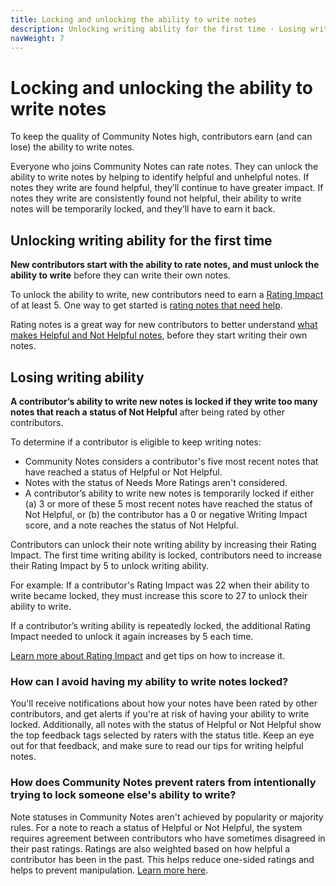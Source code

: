 ```yaml
---
title: Locking and unlocking the ability to write notes
description: Unlocking writing ability for the first time · Losing writing ability
navWeight: 7
---
```

# Locking and unlocking the ability to write notes

To keep the quality of Community Notes high, contributors earn (and can lose) the ability to write notes.

Everyone who joins Community Notes can rate notes. They can unlock the ability to write notes by helping to identify helpful and unhelpful notes. If notes they write are found helpful, they’ll continue to have greater impact. If notes they write are consistently found not helpful, their ability to write notes will be temporarily locked, and they’ll have to earn it back.

## Unlocking writing ability for the first time

**New contributors start with the ability to rate notes, and must unlock the ability to write** before they can write their own notes.

To unlock the ability to write, new contributors need to earn a [Rating Impact](./writing-and-rating-impact.md) of at least 5. One way to get started is [rating notes that need help](./rating-notes.md).

Rating notes is a great way for new contributors to better understand [what makes Helpful and Not Helpful notes](./examples.md), before they start writing their own notes.

## Losing writing ability

**A contributor’s ability to write new notes is locked if they write too many notes that reach a status of Not Helpful** after being rated by other contributors.

To determine if a contributor is eligible to keep writing notes:

- Community Notes considers a contributor's five most recent notes that have reached a status of Helpful or Not Helpful.
- Notes with the status of Needs More Ratings aren't considered.
- A contributor’s ability to write new notes is temporarily locked if either (a) 3 or more of these 5 most recent notes have reached the status of Not Helpful, or (b) the contributor has a 0 or negative Writing Impact score, and a note reaches the status of Not Helpful.

Contributors can unlock their note writing ability by increasing their Rating Impact. The first time writing ability is locked, contributors need to increase their Rating Impact by 5 to unlock writing ability.

For example: If a contributor's Rating Impact was 22 when their ability to write became locked, they must increase this score to 27 to unlock their ability to write.

If a contributor’s writing ability is repeatedly locked, the additional Rating Impact needed to unlock it again increases by 5 each time.

[Learn more about Rating Impact](./writing-and-rating-impact.md) and get tips on how to increase it.

### How can I avoid having my ability to write notes locked?

You'll receive notifications about how your notes have been rated by other contributors, and get alerts if you're at risk of having your ability to write locked. Additionally, all notes with the status of Helpful or Not Helpful show the top feedback tags selected by raters with the status title. Keep an eye out for that feedback, and make sure to read our tips for writing helpful notes.

### How does Community Notes prevent raters from intentionally trying to lock someone else's ability to write?

Note statuses in Community Notes aren't achieved by popularity or majority rules. For a note to reach a status of Helpful or Not Helpful, the system requires agreement between contributors who have sometimes disagreed in their past ratings. Ratings are also weighted based on how helpful a contributor has been in the past. This helps reduce one-sided ratings and helps to prevent manipulation. [Learn more here](./diversity-of-perspectives.md).
